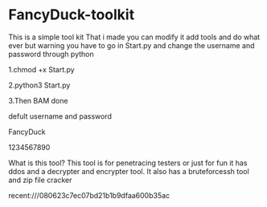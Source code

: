 # FancyDuck-toolkit
This is a simple tool kit That i made  you can modify it add tools and do what ever but warning you have to go in Start.py and change the username and password through python

1.chmod +x Start.py

2.python3 Start.py

3.Then BAM done 

defult username and password

FancyDuck

1234567890

What is this tool?
This tool is for penetracing testers or just for fun it has ddos and
a decrypter and encrypter tool. It also has a bruteforcessh tool and zip file cracker


recent:///080623c7ec07bd21b1b9dfaa600b35ac


